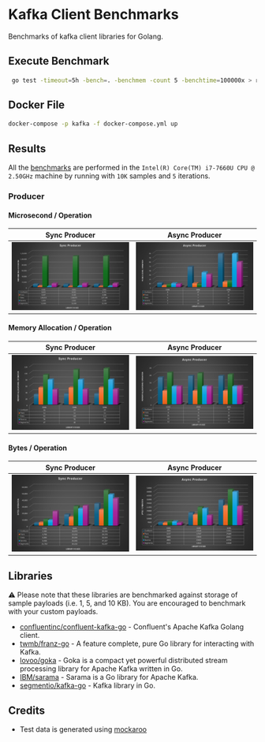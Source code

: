 # Kafka Client Benchmarks

Benchmarks of kafka client libraries for Golang.

## Execute Benchmark

```bash
 go test -timeout=5h -bench=. -benchmem -count 5 -benchtime=100000x > results/results.out
```

## Docker File

```bash
docker-compose -p kafka -f docker-compose.yml up
```

## Results

All the [benchmarks](/results.out) are performed in the `Intel(R) Core(TM) i7-7660U CPU @ 2.50GHz` machine by running with `10K` samples and `5` iterations.

### Producer

#### Microsecond / Operation

| Sync Producer | Async Producer |
| -------- | ------- |
|![SyncProducerTime.png](/kafka-client/results/SyncProducerTime.png)|![AsyncProducerTime.png](/kafka-client/results/AsyncProducerTime.png)|

#### Memory Allocation / Operation

| Sync Producer | Async Producer |
| -------- | ------- |
|![SyncProducerTime.png](/kafka-client/results/SyncProducerMemoryAllocations.png)|![AsyncProducerTime.png](/kafka-client/results/AsyncProducerMemoryAllocations.png)|

#### Bytes / Operation

| Sync Producer | Async Producer |
| -------- | ------- |
|![SyncProducerTime.png](/kafka-client/results/SyncProducerBytes.png)|![AsyncProducerTime.png](/kafka-client/results/AsyncProducerBytes.png)|

## Libraries

:warning: Please note that these libraries are benchmarked against storage of sample payloads (i.e. 1, 5, and 10 KB). You are encouraged to benchmark with your custom payloads.

- [confluentinc/confluent-kafka-go](https://github.com/confluentinc/confluent-kafka-go) - Confluent's Apache Kafka Golang client.
- [twmb/franz-go](https://github.com/twmb/franz-go) - A feature complete, pure Go library for interacting with Kafka.
- [lovoo/goka](https://github.com/lovoo/goka) - Goka is a compact yet powerful distributed stream processing library for Apache Kafka written in Go.
- [IBM/sarama](https://github.com/IBM/sarama) - Sarama is a Go library for Apache Kafka.
- [segmentio/kafka-go](https://github.com/segmentio/kafka-go) - Kafka library in Go.
  
## Credits

- Test data is generated using [mockaroo](https://www.mockaroo.com/)
